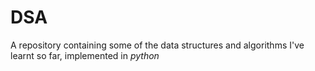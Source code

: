 # DSA
 A repository containing some of the data structures and algorithms I've learnt so far,  implemented in $python$

